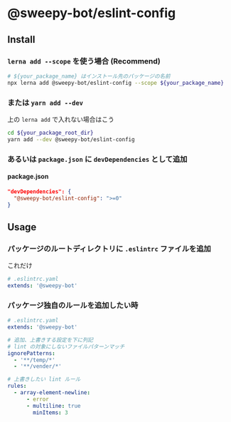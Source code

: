 # @sweepy-bot/eslint-config

## Install

### `lerna add --scope` を使う場合 (Recommend)

```sh
# ${your_package_name} はインストール先のパッケージの名前
npx lerna add @sweepy-bot/eslint-config --scope ${your_package_name}
```

### または `yarn add --dev`

上の `lerna add` で入れない場合はこう

```sh
cd ${your_package_root_dir}
yarn add --dev @sweepy-bot/eslint-config
```

### あるいは `package.json` に `devDependencies` として追加

#### package.json

```json
"devDependencies": {
  "@sweepy-bot/eslint-config": ">=0"
}
```

## Usage

### パッケージのルートディレクトリに `.eslintrc` ファイルを追加

これだけ

```yaml
# .eslintrc.yaml
extends: '@sweepy-bot'
```

### パッケージ独自のルールを追加したい時

```yaml
# .eslintrc.yaml
extends: '@sweepy-bot'

# 追加、上書きする設定を下に列記
# lint の対象にしないファイルパターンマッチ
ignorePatterns:
  - '**/temp/*'
  - '**/vender/*'

# 上書きしたい lint ルール
rules:
  - array-element-newline:
      - error
      - multiline: true
        minItems: 3
```
